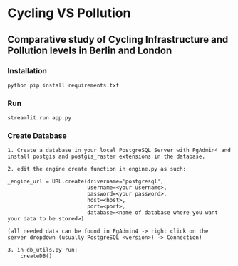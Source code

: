 # Cycling VS Pollution
## Comparative study of Cycling Infrastructure and Pollution levels in Berlin and London

### Installation

  ```
  python pip install requirements.txt
  ```

### Run

  ```
  streamlit run app.py
  ```

### Create Database

  ```
  1. Create a database in your local PostgreSQL Server with PgAdmin4 and install postgis and postgis_raster extensions in the database.

  2. edit the engine create function in engine.py as such: 
  
  _engine_url = URL.create(drivername='postgresql',
                           username=<your username>,
                           password=<your password>,
                           host=<host>,
                           port=<port>,
                           database=<name of database where you want your data to be stored>)

  (all needed data can be found in PgAdmin4 -> right click on the
  server dropdown (usually PostgreSQL <version>) -> Connection)

  3. in db_utils.py run:
      createDB()
  ```
